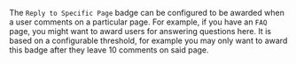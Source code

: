 The `Reply to Specific Page` badge can be configured to be awarded when a user comments on a particular page. For example, if you have
an `FAQ` page, you might want to award users for answering questions here. It is based on a configurable threshold, for example you
may only want to award this badge after they leave 10 comments on said page.
